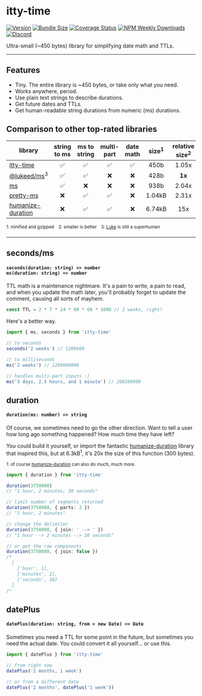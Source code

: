 # itty-time

[![Version](https://img.shields.io/npm/v/itty-time.svg?style=flat-square)](https://npmjs.com/package/itty-time)
[![Bundle Size](http://itty.ing/https://deno.bundlejs.com/?q=itty-time&badge&badge-style=flat-square)](http://itty.ing/https://deno.bundlejs.com/?q=itty-time)
[![Coverage Status](https://img.shields.io/coveralls/github/kwhitley/itty-time/v5.x?style=flat-square)](https://coveralls.io/github/kwhitley/itty-time?branch=v5.x)
[![NPM Weekly Downloads](https://img.shields.io/npm/dw/itty-time?style=flat-square)](https://npmjs.com/package/itty-time)
[![Discord](https://img.shields.io/discord/832353585802903572?label=Discord&logo=Discord&style=flat-square&logoColor=fff)](https://discord.gg/53vyrZAu9u)

Ultra-small (~450 bytes) library for simplifying date math and TTLs.

---

## Features

- Tiny. The entire library is ~450 bytes, or take only what you need.
- Works anywhere, period.
- Use plain text strings to describe durations.
- Get future dates and TTLs.
- Get human-readable string durations from numeric (ms) durations.

## Comparison to other top-rated libraries
| library | string to ms | ms to string | multi-part | date math | size<sup>1</sup> | relative size<sup>2</sup> | 
| --- | :-: | :-: | :-: | :-: | :-: | :-: |
| [itty-time](https://www.npmjs.com/package/itty-time) | ✅ | ✅ | ✅ | ✅ | 450b | 1.05x |
| [@lukeed/ms](https://www.npmjs.com/package/@lukeed/ms)<sup>3</sup> | ✅ | ✅ | ❌ | ❌ | 428b | **1x** |
| [ms](https://www.npmjs.com/package/ms) | ✅ | ❌ | ❌ | ❌ | 938b | 2.04x |
| [pretty-ms](https://www.npmjs.com/package/pretty-ms) | ❌ | ✅ | ✅ | ❌ | 1.04kB | 2.31x |
| [humanize-duration](https://www.npmjs.com/package/humanize-duration) | ❌ | ✅ | ✅ | ❌ | 6.74kB | 15x |

<sup>1: minified and gzipped</sup> &nbsp;
<sup>2: smaller is better</sup> &nbsp;
<sup>3: [Luke](https://github.com/lukeed) is still a superhuman</sup>

---

## seconds/ms
<h4>
  <code>seconds(duration: string) => number</code><br />
  <code>ms(duration: string) => number</code><br />
</h4>

TTL math is a maintenance nightmare. It's a pain to write, a pain to read, and when you update the math later, you'll probably forget to update the comment, causing all sorts of mayhem.

```ts
const TTL = 2 * 7 * 24 * 60 * 60 * 1000 // 2 weeks, right?
```

Here's a better way.

```ts
import { ms, seconds } from 'itty-time'

// to seconds
seconds('2 weeks') // 1209600

// to milliseconds
ms('2 weeks') // 1209600000

// handles multi-part inputs :)
ms('3 days, 2.5 hours, and 1 minute') // 268260000
```

## duration
<h4>
  <code>duration(ms: number) => string</code>
</h4>

Of course, we sometimes need to go the other direction.  Want to tell a user how long ago something happened?  How much time they have left?  

You could build it yourself, or import the fantastic [humanize-duration](https://www.npmjs.com/package/humanize-duration) library that inspired this, but at 6.3kB<sup>1</sup>, it's 20x the size of this function (300 bytes).

<sup>1: of course [humanize-duration](https://www.npmjs.com/package/humanize-duration) can also do much, much more.</sup>

```ts
import { duration } from 'itty-time'

duration(3750000)
// "1 hour, 2 minutes, 30 seconds"

// limit number of segments returned
duration(3750000, { parts: 2 })
// "1 hour, 2 minutes"

// change the delimiter
duration(3750000, { join: ' --> ' })
// "1 hour --> 2 minutes --> 30 seconds"

// or get the raw components
duration(3750000, { join: false })
/*
  [
    ['hour', 1],
    ['minutes', 2],
    ['seconds', 30]
  ]
/*
```

## datePlus
<h4>
  <code>datePlus(duration: string, from = new Date) => Date</code>
</h4>

Sometimes you need a TTL for some point in the future, but sometimes you need the actual date.  You could convert it all yourself... or use this.

```js
import { datePlus } from 'itty-time'

// from right now
datePlus('2 months, 1 week')

// or from a different date
datePlus('2 months', datePlus('1 week'))
```
